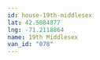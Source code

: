 ```yaml
---
id: house-19th-middlesex
lat: 42.5884877
lng: -71.2118864
name: 19th Middlesex
van_id: "078"
---
```

